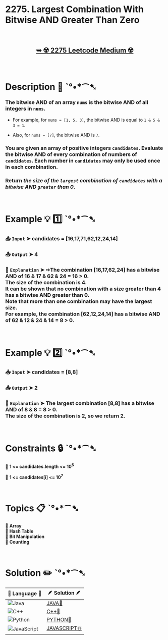 # 2275. Largest Combination With Bitwise AND Greater Than Zero

</br>

<h2 align="center"> 

<a href="https://leetcode.com/problems/largest-combination-with-bitwise-and-greater-than-zero/description/?envType=daily-question&envId=2024-11-07"><strong>➥ ☢️ 2275 Leetcode Medium ☢️ </strong></a>
</h2>

</br>

# Description 📜 ˋ°•*⁀➷

### The bitwise AND of an array `nums` is the bitwise AND of all integers in `nums`.

- For example, for `nums = [1, 5, 3]`, the bitwise AND is equal to `1 & 5 & 3 = 1`.

- Also, for `nums = [7]`, the bitwise AND is `7`.

### You are given an array of positive integers `candidates`. Evaluate the bitwise AND of every combination of numbers of `candidates`. Each number in `candidates` may only be used once in each combination.

### Return *the size of the `largest` combination of `candidates` with a bitwise AND `greater` than 0*.

</br>

# Example 💡 1️⃣ ˋ°•*⁀➷

  ### 📥 `Input`  ➤ candidates = [16,17,71,62,12,24,14]

  ### 📤 `Output`  ➤ 4

  ### 🔦 `Explanation`  ➤ ➺The combination [16,17,62,24] has a bitwise AND of 16 & 17 & 62 & 24 = 16 > 0.</br> The size of the combination is 4.</br> It can be shown that no combination with a size greater than 4 has a bitwise AND greater than 0.</br> Note that more than one combination may have the largest size.</br> For example, the combination [62,12,24,14] has a bitwise AND of 62 & 12 & 24 & 14 = 8 > 0.

</br>

# Example 💡 2️⃣ ˋ°•*⁀➷

  ### 📥 `Input` ➤  candidates = [8,8]

  ### 📤 `Output`  ➤ 2

  ### 🔦 `Explanation` ➤ The largest combination [8,8] has a bitwise AND of 8 & 8 = 8 > 0.</br> The size of the combination is 2, so we return 2.

</br>

# Constraints 🔒 ˋ°•*⁀➷

🔹 **1 <= candidates.length <= 10<sup>5</sup>** </br>

🔹 **1 <= candidates[i] <= 10<sup>7</sup>** </br>

</br>

# Topics 📋 ˋ°•*⁀➷

🔸 **Array**  </br>
🔸 **Hash Table**  </br>
🔸 **Bit Manipulation**  </br>
🔸 **Counting**  </br>

</br>

# Solution ✏️ ˋ°•*⁀➷

| 📒 Language 📒  | 🪶 Solution 🪶 |
| ------------- | ------------- |
|  ![Java](https://img.shields.io/badge/java-%23ED8B00.svg?style=for-the-badge&logo=openjdk&logoColor=white)  | [JAVA🍁](https://github.com/Prakhar-002/LEETCODE/blob/main/%F0%9F%93%9C%20Daily%20Challange%20%F0%9F%92%A1/11%20November%20%F0%9F%8E%A1%202024/09%20-%2011%20-%202024%20---%203133.%20Minimum%20Array%20End%20%E2%98%83%EF%B8%8F%20%F0%9F%8D%81%20%F0%9F%8D%B0%20%F0%9F%8E%B2/%F0%9F%8D%81JAVA%20-%203133.%20Minimum%20Array%20End.java) |
|  ![C++](https://img.shields.io/badge/c++-%2300599C.svg?style=for-the-badge&logo=c%2B%2B&logoColor=white)  | [C++🎲](https://github.com/Prakhar-002/LEETCODE/blob/main/%F0%9F%93%9C%20Daily%20Challange%20%F0%9F%92%A1/11%20November%20%F0%9F%8E%A1%202024/09%20-%2011%20-%202024%20---%203133.%20Minimum%20Array%20End%20%E2%98%83%EF%B8%8F%20%F0%9F%8D%81%20%F0%9F%8D%B0%20%F0%9F%8E%B2/%F0%9F%8E%B2CPP%20-%203133.%20Minimum%20Array%20End.cpp)  |
|  ![Python](https://img.shields.io/badge/python-3670A0?style=for-the-badge&logo=python&logoColor=ffdd54)    | [PYTHON🍰](https://github.com/Prakhar-002/LEETCODE/blob/main/%F0%9F%93%9C%20Daily%20Challange%20%F0%9F%92%A1/11%20November%20%F0%9F%8E%A1%202024/09%20-%2011%20-%202024%20---%203133.%20Minimum%20Array%20End%20%E2%98%83%EF%B8%8F%20%F0%9F%8D%81%20%F0%9F%8D%B0%20%F0%9F%8E%B2/%F0%9F%8D%B0PYTHON%20-%203133.%20Minimum%20Array%20End.py) |
| ![JavaScript](https://img.shields.io/badge/javascript-%23323330.svg?style=for-the-badge&logo=javascript&logoColor=%23F7DF1E)   | [JAVASCRIPT☃️](https://github.com/Prakhar-002/LEETCODE/blob/main/%F0%9F%93%9C%20Daily%20Challange%20%F0%9F%92%A1/11%20November%20%F0%9F%8E%A1%202024/09%20-%2011%20-%202024%20---%203133.%20Minimum%20Array%20End%20%E2%98%83%EF%B8%8F%20%F0%9F%8D%81%20%F0%9F%8D%B0%20%F0%9F%8E%B2/%E2%98%83%EF%B8%8FJAVASCRIPT%20-%203133.%20Minimum%20Array%20End.js) |
